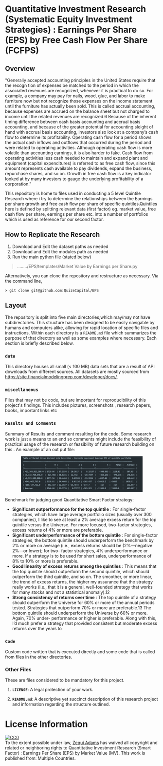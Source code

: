 # Quantitative Investment Research (Systematic Equity Investment Strategies) : Earnings Per Share (EPS) by  Free Cash Flow Per Share (FCFPS)

## Overview

"Generally accepted accounting principles in the United States require that the recogn tion of expenses be matched to the period in which the associated revenues are recognized, whenever it is practical to do so. For example, a company may pay for nails, wood, glue, and labor to make furniture now but not recognize those expenses on the income statement until the furniture has actually been sold. This is called accrual accounting, because expenses are accrued on the balance sheet but not charged to income until the related revenues are recognized.6 Because of the inherent timing difference between cash basis accounting and accrual basis accounting, and because of the greater potential for accounting sleight of hand with accrual basis accounting, investors also look at a company’s cash flow to determine its profitability. Operating cash flow for a period shows the actual cash inflows and outflows that occurred during the period and were related to operating activities. Although operating cash flow is more volatile than accounting earnings, it is also harder to fake.
Cash flow from operating activities less cash needed to maintain and expand plant and equipment (capital expenditures) is referred to as free cash flow, since this amount represents cash available to pay dividends, expand the business, repurchase shares, and so on. Growth in free cash flow is a key indicator looked at by many investors to gauge the underlying profitability of a corporation."

This repository is home to files used in conducting a 5 level Quintile Research where i try to determine the relationships between the Earnings per share growth and free cash flow per share of specific quintiles.Quintiles here is defined by splitting relevant data (first factor) eg. market value, free cash flow per share, earnings per share etc. into a number of portfolios which is used as reference for our second factor.

## How to Replicate the Research
1. Download and Edit the dataset paths as needed
2. Download and Edit the modules path as needed
3. Run the main python file (stated below)

> ......../EPS/templates/Market Value by Earnings per Share.py

Alternatively, you can clone the repository and restructure as necessary. Via 
the command line,

```
> git clone git@github.com:QuizeCapital/EPS 
```
## Layout

The repository is split into five main directories,which may/may not have subdirectories. This structure has been designed to be easily navigable by humans and computers alike, allowing for rapid location of specific files and instructions. Within each directory is a `README.md` file which summarizes the purpose of that directory as well as some examples where necessary. Each section is briefly described below. 

<!--  * **`exploratory`**: A sandbox where you keep a record of your different approaches to transformation, interpretation, cleaning, or generation of data.
 * **`figures`**: Any code used to generate figures for your finished work, presentations, or for any other use. -->

### **`data`** 
This directory houses all small (< 100 MB) data sets that are a result of API downloads from different sources. All datasets are mostly sourced from https://site.financialmodelingprep.com/developer/docs/. 
### **`miscellaneous`** 
Files that may not be code, but are important for reproducibility of this project's findings. This includes pictures, screenshots , research papers, books, important links etc

### **`Results and Comments`** 
Summary of Results and comment resulting for the code. Some research work is just a means to an end so comments might include the feasibility of practical usage of the research or feasibility of future research building on this . An example of an out put file:

<div align="center">
    <img src="/miscellaneous/Results output.png" width="400px"</img> 
</div>

Benchmark for judging good Quantitative Smart Factor strategy:

* **Significant outperformance for the top quintile** : For single-factor strategies, which have large average portfolio sizes (usually over 300 companies), I like to see at least a 2% average excess return for the top quintile versus the Universe. For more focused, two-factor strategies, excess returns of 4% or more are preferable.
* **Significant underperformance of the bottom quintile** : For single-factor strategies, the bottom quintile should underperform the benchmark by 2% or more on average (i.e., excess returns should be (2%—negative 2%—or lower); for two- factor strategies, 4% underperformance or more. If a strategy is to be used for short sales, underperformance of 8% to 10% or more is preferable.
* **Good linearity of excess returns among the quintiles** : This means that the top quintile should outperform the second quintile, which should outperform the third quintile, and so on. The smoother, or more linear, the trend of excess returns, the higher my assurance that the strategy really works (i.e., that it is a general, well-founded strategy that works for many stocks and not a statistical anomaly).12
* **Strong consistency of returns over time** : The top quintile of a strategy should outperform the Universe for 60% or more of the annual periods tested. Strategies that outperform 70% or more are preferable.13 The bottom quintile should underperform the Universe by 60% or more. Again, 70% under- performance or higher is preferable. Along with this, I’d much prefer a strategy that provided consistent but moderate excess returns over the years to

### **`Code`** 
Custom code  written that is executed directly and some code that is called from files in the other directories. 

### Other Files
These are files considered to be mandatory for this project.

1. **`LICENSE`**: A legal protection of your work.

2. **`README.md`**: A descriptive yet succinct description of this research project and information regarding the structure outlined.

# License Information

<p xmlns:dct="http://purl.org/dc/terms/" xmlns:vcard="http://www.w3.org/2001/vcard-rdf/3.0#">
  <a rel="license"
     href="http://creativecommons.org/publicdomain/zero/1.0/">
    <img src="http://i.creativecommons.org/p/zero/1.0/88x31.png" style="border-style: none;" alt="CC0" />
  </a>
  <br />
  To the extent possible under law,
  <a rel="dct:publisher"
     href="https://github.com/QuizeCapital/EPS">
    <span property="dct:title">Zequi Adams</span></a>
  has waived all copyright and related or neighboring rights to
  <span property="dct:title">Quantitative Investment Research (Smart Factor) : Earnings Per Share (EPS) by Market Value (MV)</span>.
This work is published from:
<span property="vcard:Multiple Countries" datatype="dct:ISO3166"
      content="US" about="https://github.com/QuizeCapital/EPS">
  Multiple Countries</span>.
</p>